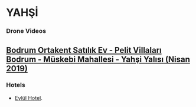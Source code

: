 # YAHŞİ

### Drone Videos

## [Bodrum Ortakent Satılık Ev - Pelit Villaları Bodrum - Müskebi Mahallesi - Yahşi Yalısı (Nisan 2019)](https://www.youtube.com/watch?v=5m--Gqqrx3U)

### Hotels

* [Eylül Hotel](https://www.eylulresort.com/).
